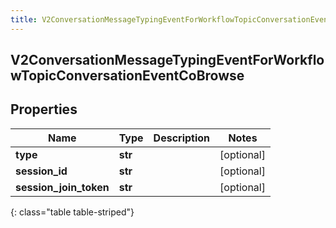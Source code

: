 ```yaml
---
title: V2ConversationMessageTypingEventForWorkflowTopicConversationEventCoBrowse
---
```

## V2ConversationMessageTypingEventForWorkflowTopicConversationEventCoBrowse

## Properties

|Name | Type | Description | Notes|
|------------ | ------------- | ------------- | -------------|
| **type** | **str** |  | [optional] |
| **session_id** | **str** |  | [optional] |
| **session_join_token** | **str** |  | [optional] |
{: class="table table-striped"}


